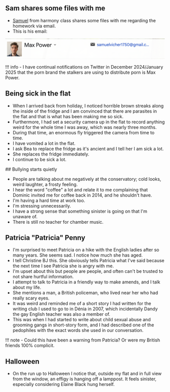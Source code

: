 ## Sam shares some files with me

- [Samuel](september.md#harmony) from harmony class shares some files with me regarding the homework via email.
- This is his email:

![Samuel's email](../../content/images/max-power.png)

!!! info
    - I have continual notifications on Twitter in December 2024/January 2025 that the porn brand the stalkers are using to distribute porn is Max Power.

## Being sick in the flat

- When I arrived back from holiday, I noticed horrible brown streaks along the inside of the fridge and I am convinced that there are parasites in the flat and that is what has been making me so sick.
- Furthermore, I had set a security camera up in the flat to record anything weird for the whole time I was away, which was nearly three months.
- During that time, an enormous fly triggered the camera from time to time.
- I have vomited a lot in the flat.
- I ask Bea to replace the fridge as it's ancient and I tell her I am sick a lot.
- She replaces the fridge immediately.
- I continue to be sick a lot.

## Bullying starts quietly

- People are talking about me negatively at the conservatory; cold looks, weird laughter, a frosty feeling.
- I hear the word "coffee" a lot and relate it to me complaining that Dominic invited me for coffee back in 2014, and he shouldn't have.
- I'm having a hard time at work too.
- I'm stressing unnecessarily.
- I have a strong sense that something sinister is going on that I'm unaware of. 
- There is still no teacher for chamber music.

## Patricia "Patricia" Penny

- I'm surprised to meet Patricia on a hike with the English ladies after so many years. She seems sad. I notice how much she has aged.
- I tell Christine BJ this. She obviously tells Patricia what I've said because the next time I see Patricia she is angry with me.
- I'm upset about this but people are people, and often can't be trusted to not share hurtful information.
- I attempt to talk to Patricia in a friendly way to make amends, and I talk about my life.
- She mentions a man, a British policeman, who lived near her who had really scary eyes.
- It was weird and reminded me of a short story I had written for the writing club I used to go to in Dénia in 2007, which incidentally Dandy the gay English teacher was also a member of.
- This was when I had started to write about child sexual abuse and grooming gangs in short-story form, and I had described one of the pedophiles with the exact words she used in our conversation.

!!! note
    - Could this have been a warning from Patricia? Or were my British friends 100% complicit.

## Halloween

- On the run up to Halloween I notice that, outside my flat and in full view from the window, an effigy is hanging off a lamppost. It feels sinister, especially considering Elaine Black hung herself.
